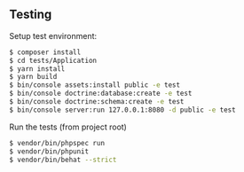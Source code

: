 ## Testing

Setup test environment:
```bash
$ composer install
$ cd tests/Application
$ yarn install
$ yarn build
$ bin/console assets:install public -e test
$ bin/console doctrine:database:create -e test
$ bin/console doctrine:schema:create -e test
$ bin/console server:run 127.0.0.1:8080 -d public -e test
```

Run the tests (from project root)
```bash
$ vendor/bin/phpspec run
$ vendor/bin/phpunit
$ vendor/bin/behat --strict
```
